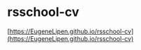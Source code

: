 # rsschool-cv

[https://EugeneLipen.github.io/rsschool-cv](https://EugeneLipen.github.io/rsschool-cv)
